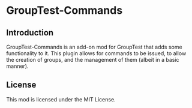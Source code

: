 GroupTest-Commands
==============
Introduction
--------------
GroupTest-Commands is an add-on mod for GroupTest that adds some functionality to it. This plugin allows for commands to be issued, to allow the creation of groups, and the management of them (albeit in a basic manner). 

License
--------------
This mod is licensed under the MIT License.  
